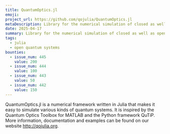 ```yaml
---
title: QuantumOptics.jl
emoji:
project_url: https://github.com/qojulia/QuantumOptics.jl
metaDescription: Library for the numerical simulation of closed as well as open quantum systems.
date: 2025-04-17
summary: Library for the numerical simulation of closed as well as open quantum systems.
tags:
  - julia
  - open quantum systems
bounties:
  - issue_num: 445
    value: 200
  - issue_num: 444
    value: 100
  - issue_num: 443
    value: 50
  - issue_num: 442
    value: 150
---
```


QuantumOptics.jl is a numerical framework written in Julia that makes it easy to simulate various kinds of quantum systems. It is inspired by the Quantum Optics Toolbox for MATLAB and the Python framework QuTiP. More information, documentation and examples can be found on our website http://qojulia.org.
